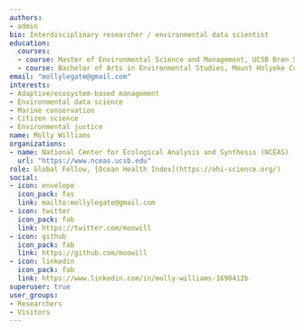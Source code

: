 ```yaml
---
authors:
- admin
bio: Interdisciplinary researcher / environmental data scientist
education:
  courses:
  - course: Master of Environmental Science and Management, UCSB Bren School
  - course: Bachelor of Arts in Environmental Studies, Mount Holyoke College
email: "mollylegate@gmail.com"
interests:
- Adaptive/ecosystem-based management
- Environmental data science
- Marine conservation
- Citizen science
- Environmental justice
name: Molly Williams
organizations:
- name: National Center for Ecological Analysis and Synthesis (NCEAS)
  url: "https://www.nceas.ucsb.edu"
role: Global Fellow, [Ocean Health Index](https://ohi-science.org/)
social:
- icon: envelope
  icon_pack: fas
  link: mailto:mollylegate@gmail.com
- icon: twitter
  icon_pack: fab
  link: https://twitter.com/moowill
- icon: github
  icon_pack: fab
  link: https://github.com/moowill
- icon: linkedin
  icon_pack: fab
  link: https://www.linkedin.com/in/molly-williams-1698412b
superuser: true
user_groups:
- Researchers
- Visitors
---
```

